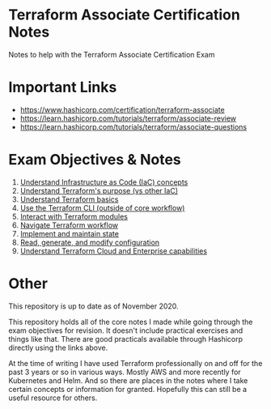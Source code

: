 # Terraform Associate Certification Notes
Notes to help with the Terraform Associate Certification Exam

# Important Links
* https://www.hashicorp.com/certification/terraform-associate
* https://learn.hashicorp.com/tutorials/terraform/associate-review
* https://learn.hashicorp.com/tutorials/terraform/associate-questions

# Exam Objectives & Notes
1. [Understand Infrastructure as Code (IaC) concepts](1-iac-concepts.md)
2. [Understand Terraform's purpose (vs other IaC)](2-terraform-benefits.md)
3. [Understand Terraform basics](3-terraform-basics.md)
4. [Use the Terraform CLI (outside of core workflow)](4-terraform-cli.md)
5. [Interact with Terraform modules](5-terraform-modules.md)
6. [Navigate Terraform workflow](1-iac-concepts.md)
7. [Implement and maintain state](1-iac-concepts.md)
8. [Read, generate, and modify configuration](1-iac-concepts.md)
9. [Understand Terraform Cloud and Enterprise capabilities](1-iac-concepts.md)

# Other
This repository is up to date as of November 2020.

This repository holds all of the core notes I made while going through the exam objectives for revision. It doesn't include practical exercises and things like that. There are good practicals available through Hashicorp directly using the links above.

At the time of writing I have used Terraform professionally on and off for the past 3 years or so in various ways. Mostly AWS and more recently for Kubernetes and Helm. And so there are places in the notes where I take certain concepts or information for granted. Hopefully this can still be a useful resource for others.